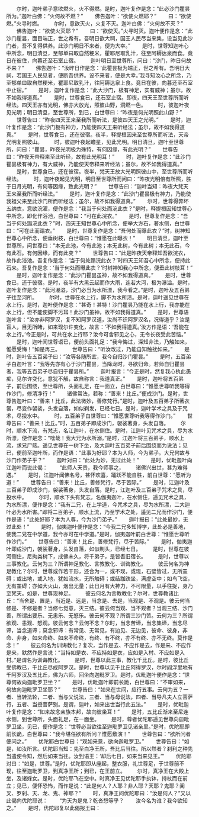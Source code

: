 <!-- { "loadSidebar": true } -->
　　尔时，迦叶弟子意欲燃火，火不得燃。是时，迦叶复作是念：“此必沙门瞿昙所为。”迦叶白佛：“火何故不燃？”
　　佛告迦叶：“欲使火燃耶？”
　　曰：“欲使燃。”火寻时燃。
　　尔时，意欲灭火，火复不灭。迦叶白佛：“火何故不灭？”
　　佛告迦叶：“欲使火灭耶？”
　　曰：“欲使灭。”火寻时灭。迦叶便作是念：“此沙门瞿昙，面目端正，世之希有。吾明日欲大祠，国王人民尽当来集，设当见此沙门者，吾不复得供养。此沙门明日不来者，便为大幸。”
　　是时，世尊知迦叶心中所念，明日清旦，至郁单曰取自然粳米，瞿耶尼取乳汁，往至阿耨达泉而食。竟日在彼住，向暮还至石室止宿。
　　迦叶明日至世尊所，问曰：“沙门，昨日何故不来？”
　　佛告迦叶：“汝昨日作是念：‘此瞿昙极为端正，世之希有。吾明日大祠，若国王人民见者，便断吾供养。设不来者，便是大幸。’我寻知汝心之所念，乃至郁单曰取自然粳米，瞿耶尼取乳汁，往阿耨达泉上食。竟日在彼，向暮还至石室中止宿。”
　　是时，迦叶复作是念：“此大沙门，极有神足，实有威神；虽尔，故不如我得道真。”
　　是时，世尊食已，还石室止宿。即夜，四天王至世尊所而听经法。四天王亦有光明，佛亦大放光，照彼山野，洞燃一色。
　　时，彼迦叶夜见光明；明日清旦，至世尊所，到已，白世尊曰：“昨夜是何光明照此山野？”
　　世尊告曰：“昨夜四天王来至我所而听法，是彼四天王之光明。”
　　是时，迦叶复作是念：“此沙门极有神力，乃能使四天王来听经法；虽尔，故不如我得道真。”
　　是时，世尊食已，还在彼宿。夜半，释提桓因来至世尊所而听法，天帝光明复照彼山。
　　时，彼迦叶夜起瞻星，见此光明。明日清旦，迦叶至世尊所，问曰：“瞿昙，昨夜光明极为殊特，有何因缘，有此光明？”
　　世尊告曰：“昨夜天帝释来至此听经，故有此光明耳！”
　　时，迦叶复作是念：“此沙门瞿昙极有神力，有大威神，乃能使天帝释来听经法；虽尔，故不如我得道真。”
　　是时，世尊食已，还在彼宿。夜半，梵天王放大光明照彼山中，至世尊所而听经法。
　　时，迦叶夜起见光明，明日至世尊所而问曰：“昨夜光明倍有所照，胜于日月光明，有何等因缘，致此光明？”
　　世尊告曰：“迦叶当知：昨夜大梵天王来至我所而听经法。”
　　是时，迦叶复作是念：“此沙门瞿昙极有神力，乃能使我祖父来至此沙门所而听经法；虽尔，故不如我得道真。”
　　尔时，世尊得弊坏五纳衣，意欲浣濯，便作是念：“我当于何处而浣此衣？”是时，释提桓因知世尊心中所念，即化作浴池，白世尊曰：“可在此浣衣。”
　　是时，世尊复作是念：“吾当于何处蹋浣此衣？”时，四天王知世尊心中所念，便举大方石，著水侧，白世尊曰：“可在此而蹋衣。”
　　是时，世尊复作是念：“吾何处而曝此衣？”时，树神知世尊心中所念，便垂树枝，白世尊曰：“惟愿在此曝衣！”
　　明日清旦，迦叶至世尊所，问世尊曰：“本无此池，今有此池；本无此树，今有此树；本无此石，今有此石。有何因缘，而有此变？”
　　世尊告曰：“此是昨夜天帝释知吾欲浣衣，故作此浴池。吾复作是念：‘当于何处蹋浣此衣？’时四天王知吾心中所念，便持此石来。吾复作是念：‘当于何处而曝此衣？’时树神知我心中所念，便垂此树枝耳！”
　　是时，迦叶复作是念：“此沙门瞿昙虽神，故不如我得道真。”
　　是时，世尊食已，还于彼宿。是时，夜半有大黑云起而作大雨，连若大河，极为瀑溢。是时，迦叶复作是念：“此河瀑溢，沙门必当为水所漂，我今看之。”是时，迦叶及五百弟子往至河所。
　　尔时，世尊在水上行，脚不为水所渍。是时，迦叶遥见世尊在水上行。是时，迦叶便作是念：“甚奇！甚特！沙门瞿昙乃能在水上行，我亦能在水上行，但不能使脚不污耳！此沙门虽神，故不如我得道真。”
　　是时，世尊语迦叶言：“汝亦非阿罗汉，复不知阿罗汉道，汝尚不识阿罗汉名，况得道乎？汝是盲人，目无所睹，如来现尔许变化，故言：‘不如我得道真。’汝方作是语：‘吾能在水上行。’今正是时，可共在水上行耶？汝今可舍邪见之心，无令长夜受此苦恼。”
　　是时，迦叶闻世尊语已，便前头面礼足：“我今悔过，深知非法，乃触如来，惟愿受悔！”如是再三。
　　世尊告曰：“听汝改过，乃能自知触扰如来。”
　　是时，迦叶告五百弟子曰：“汝等各随所宜，我今自归沙门瞿昙。”
　　是时，五百弟子白迦叶言：“我等先亦有心于沙门瞿昙，当降龙时，寻欲归命。若师自归瞿昙者，我等五百弟子尽自归于瞿昙所。”
　　迦叶报言：“今正是时，然复我心执此愚痴，见尔许变化，意犹不解，故自称言：我道真正。”
　　是时，迦叶将五百弟子，前后围绕，至世尊所，头面礼足，在一面立，白世尊曰：“惟愿世尊听我等得作沙门，修清净行！”
　　诸佛常法，若称：“善来！比丘。”便成沙门。是时，世尊告迦叶曰：“善来！比丘，此法微妙，善修梵行。”是时，迦叶及五百弟子所著衣裳，尽变作袈裟，头发自落，如似剃发，已经七日。是时，迦叶学术之具及于咒术，尽投水中。
　　时，五百弟子白世尊曰：“惟愿世尊听我等得作沙门。”
　　世尊告曰：“善来！比丘。”时，五百弟子即成沙门，袈裟著身，头发自落。
　　尔时，顺水下流，有梵志，名江迦叶，在水侧住。是时，江迦叶见咒术之具，尽为水所漂，便作是念：“咄哉！我大兄为水所溺。”是时，江迦叶将三百弟子，顺水上流，求兄尸骸。遥见世尊在一树下坐，及大迦叶五百弟子前后围绕而为说法；见已，便前至迦叶所，而作是语：“此事为好耶？本为人师，今为弟子。大兄何故与沙门作弟子乎？”
　　迦叶对曰：“此处为妙，无过此处！”
　　是时，优毗迦叶向江迦叶而说此偈：
　　“此师人天贵，我今师事之，
　　诸佛兴出世，甚为难得遇。”
　　是时，江迦叶闻佛名号，甚怀欢喜，踊跃不能自胜，前白世尊：“愿听为道！”
　　世尊告曰：“善来！比丘，善修梵行，尽于苦际。”
　　是时，江迦叶及三百弟子即成沙门，袈裟著身，头发自落。是时，江迦叶及三百弟子咒术之具，尽投水中。
　　尔时，顺水下头有梵志，名伽夷迦叶，在水侧住，遥见咒术之具，为水所漂，便作是念：“我有二兄，在上学道，今咒术之具，尽为水所漂，二大迦叶必为水所害。”即将二百弟子，顺水上流，乃至学术之处，遥见二兄而作沙门，便作是语：“此处好耶？本为人尊，今为沙门弟子。”
　　迦叶报曰：“此处最妙，无过此处！”
　　是时，伽夷迦叶便作是念：“今我二兄多知博学，此处必是善地，使我二兄在中学道，我今亦可在中学道。”是时，伽夷迦叶前白世尊：“惟愿世尊听作沙门。”
　　世尊告曰：“善来！比丘，善修梵行，尽于苦际。”
　　是时，伽夷迦叶即成沙门，袈裟著身，头发自落，如似剃头，已经七日。
　　是时，世尊在彼河侧住，尼拘类树下，成佛未久，将千弟子，是皆耆旧宿长。
　　是时，世尊以三事教化。云何为三？所谓神足教化、言教教化、训诲教化。
　　彼云何名为神足教化？尔时，世尊或作若干形，还合为一，或不现，或现，石壁皆过，无所罣碍；或出地，或入地，犹如流水，无所触碍；或结跏趺坐，满虚空中；如鸟飞空，无有罣碍；亦如大火山，烟出无量；此日月有大神力，不可限量，以手往捉，身乃至梵天。如是，世尊现神足。
　　彼云何名为言教教化？尔时，世尊教诸比丘：“当舍是、置是，当近是、远是，当念是、去是，当观是、不观是。彼云何当修是、不修是者？当修七觉意，灭三结。彼云何当观、当不观者？当观三结、沙门善，所谓出要乐、无恚乐、无怒乐。彼云何不观？所谓三沙门苦。云何为三？所谓欲观、恚观、怒观。彼云何念？云何不念？尔时，当念苦谛，当念集谛，当念尽谛，当念道谛；莫念邪谛：有常见、无常见，有边见、无边见，彼命、彼身，非命、非身，如来命终、如来不命终，有终、有不终，亦不有终、亦不无终。莫作是念！”
　　彼云何名为训诲教化？复次，当作是去、不应作是去，作是来、不应作是来，默然作是言说：“当持如是衣、不应持如是衣，应如是入村、不应如是入村。”是谓名为训诲教化。
　　是时，世尊以此三事，教化千比丘。是时，彼比丘受佛教已，千比丘尽成阿罗汉。是时，世尊以见千比丘阿得罗汉，尔时阎浮里地有千阿罗汉及五比丘，佛为六师，回坐向迦毗罗卫。是时，优毗迦叶便作是念：“世尊何故向迦毗罗卫坐？”
　　是时，优毗迦叶即前长跪，白世尊曰：“不审如来，何故向迦毗罗卫坐耶？”
　　世尊告曰：“如来在世间，应行五事。云何为五？一者、当转法轮，二者、当与父说法，三者、当与母说法，四者、当导凡夫人立菩萨行，五者、当授菩萨别。是谓，迦叶，如来出世当行此五法。”
　　是时，优毗迦叶复作是念：“如来故念亲族本邦，故向彼坐耳！”
　　是时，五比丘渐来至尼连水侧，到世尊所，头面礼足，在一面坐。
　　是时，尊者优陀耶遥见世尊向迦毗罗卫坐，见已，便作是念：“世尊必当欲往至迦毗罗卫见诸亲里。”是时，优陀耶即前长跪，白世尊曰：“我今堪任欲有所问？惟愿敷演！”
　　世尊告曰：“欲所问者便问之。”
　　优陀耶白世尊曰：“观如来意，欲向迦毗罗卫。”
　　世尊告曰：“如是，如汝所言。优陀耶当知：先至白净王所，吾比后当往。所以然者？刹利之种先当遣使令知，然后如来当往。汝到语王：‘却后七日，如来当来见王。’”
　　优陀耶对曰：“如是，世尊。”是时，优陀耶即从座起，整衣服，礼世尊足，于世尊前不现，往至迦毗罗卫，到真净王所；到已，在王前立。
　　尔时，真净王在大殿上坐，及诸婇女。是时，优陀耶飞在空中。时真净王见优陀耶手执钵，持杖而在前立；见已，便怀恐怖，而作是说：“此是何人？人耶？非人耶？天耶？鬼耶？阅叉、罗刹、天、龙、鬼、神耶？”
　　时，真净王问优陀耶曰：“汝是何人？”又以此偈向优陀耶说：
　　“为天为是鬼？乾沓惒等乎？
　　汝今名为谁？我今欲知之。”
　　是时，优陀耶复以此偈报王曰：
